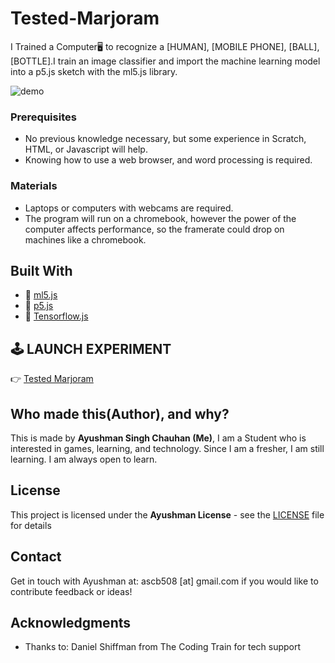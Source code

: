# Tested-Marjoram
I Trained a Computer🖥️ to recognize a [HUMAN], [MOBILE PHONE], [BALL], [BOTTLE].I train an image classifier and import the machine learning model into a p5.js sketch with the ml5.js library. 

![demo](https://giphy.com/gifs/du49yR8KRN6xV6HYia/html5)


### Prerequisites

* No previous knowledge necessary, but some experience in Scratch, HTML, or Javascript will help.
* Knowing how to use a web browser, and word processing is required.

### Materials

* Laptops or computers with webcams are required. 
* The program will run on a chromebook, however the power of the computer affects performance, so the framerate could drop on machines like a chromebook.


## Built With

* 🔗 [ml5.js](https://ml5js.org/)
* 🔗 [p5.js](https://p5js.org)
* 🔗 [Tensorflow.js](https://www.tensorflow.org/js)



## 🕹 LAUNCH EXPERIMENT
👉 [Tested Marjoram](https://ayushman17.github.io/Tested-Marjoram/.)




## Who made this(Author), and why?
This is made by **Ayushman Singh Chauhan (Me)**, I am a Student who is interested in games, learning, and technology. Since I am a fresher, I am still learning. I am always open to learn.


## License

This project is licensed under the **Ayushman License** - see the [LICENSE](LICENSE) file for details

## Contact
Get in touch with Ayushman at: ascb508 [at] gmail.com if you would like to contribute feedback or ideas!


## Acknowledgments

* Thanks to: Daniel Shiffman from The Coding Train for tech support 

